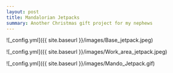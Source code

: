 ```yaml
---
layout: post
title: Mandalorian Jetpacks
summary: Another Christmas gift project for my nephews
---
```


![_config.yml]({{ site.baseurl }}/images/Base_jetpack.jpeg)

![_config.yml]({{ site.baseurl }}/images/Work_area_jetpack.jpeg)

![_config.yml]({{ site.baseurl }}/images/Mando_Jetpack.gif)

